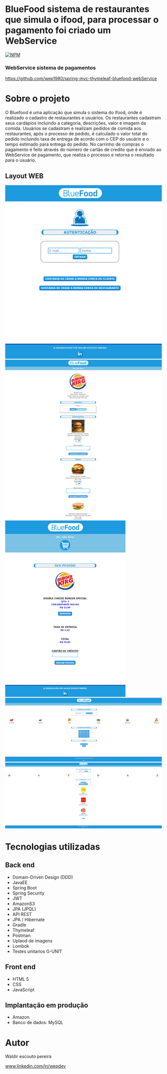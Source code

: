 # BlueFood sistema de restaurantes que simula o ifood, para processar o pagamento foi criado um WebService
[![NPM](https://img.shields.io/npm/l/react)](https://github.com/wep1980/spring-mvc-thymeleaf-bluefood/blob/master/LICENSE) 
### WebService sistema de pagamentos
https://github.com/wep1980/spring-mvc-thymeleaf-bluefood-webService

# Sobre o projeto

O Bluefood é uma aplicação que simula o sistema do ifood, onde é realizado o cadastro de restaurantes e usuários. Os restaurantes cadastram seus cardápios incluindo a categoria, descrições, valor e imagem da comida.
Usuários se cadastram e realizam pedidos de comida aos restaurantes, após o processo de pedido, é calculado o valor total do pedido incluindo taxa de entrega de acordo com o CEP do usuário
e o tempo estimado para entrega do pedido. No carrinho de compras o pagamento é feito através do número de cartão de credito que é enviado ao WebService de pagamento, que realiza o processo e retorna o resultado para o usuário.


## Layout WEB
![web 1](https://github.com/wep1980/spring-mvc-thymeleaf-bluefood-webService/blob/master/bf01.png) 
![web 2](https://github.com/wep1980/spring-mvc-thymeleaf-bluefood-webService/blob/master/bf04.png) 
![web 3](https://github.com/wep1980/spring-mvc-thymeleaf-bluefood-webService/blob/master/bf05.png)
![web 4](https://github.com/wep1980/spring-mvc-thymeleaf-bluefood-webService/blob/master/bf02.png)
![web 5](https://github.com/wep1980/spring-mvc-thymeleaf-bluefood-webService/blob/master/bf03.png)

# Tecnologias utilizadas
## Back end
- Domain-Driven Design (DDD)
- JavaEE
- Spring Boot
- Spring Security
- JWT
- AmazonS3
- JPA (JPQL)
- API REST
- JPA / Hibernate
- Gradle
- Thymeleaf
- Postman
- Uplaod de imagens
- Lombok
- Testes unitarios G-UNIT
## Front end
- HTML 5
- CSS
- JavaScript
## Implantação em produção
- Amazon
- Banco de dados: MySQL

# Autor

Waldir escouto pereira

www.linkedin.com/in/wepdev
